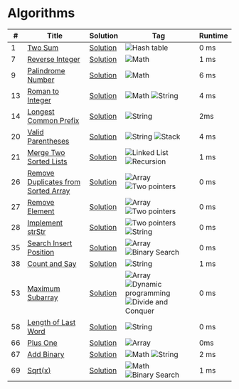 # Algorithms

| #   | Title | Solution | Tag | Runtime |
| --- | ----- | -------- | --- | ------- |
| 1   | [Two Sum](https://leetcode.com/problems/two-sum/) | [Solution](No1_Two_Sum.java) | ![Hash table](https://img.shields.io/badge/-Hash%20table-f9ff8a?style=flat-square) | 0 ms |
| 7   | [Reverse Integer](https://leetcode.com/problems/reverse-integer/) | [Solution](No7_Reverse_Integer.java) | ![Math](https://img.shields.io/badge/-Math-ff9f8a?style=flat-square) | 1 ms |
| 9   | [Palindrome Number](https://leetcode.com/problems/palindrome-number/) | [Solution](No9_Palindrome_Number.java) | ![Math](https://img.shields.io/badge/-Math-ff9f8a?style=flat-square) | 6 ms |
| 13  | [Roman to Integer](https://leetcode.com/problems/roman-to-integer/) | [Solution](No13_Roman_To_Integer.java) | ![Math](https://img.shields.io/badge/-Math-ff9f8a?style=flat-square) ![String](https://img.shields.io/badge/-String-8afffb?style=flat-square) | 4 ms |
| 14  | [Longest Common Prefix](https://leetcode.com/problems/longest-common-prefix/) | [Solution](No14_LongestCommonPrefix.java) | ![String](https://img.shields.io/badge/-String-8afffb?style=flat-square) | 2ms |
| 20  | [Valid Parentheses](https://leetcode.com/problems/valid-parentheses/) | [Solution](No20_Valid_Parenthesis.java) | ![String](https://img.shields.io/badge/-String-8afffb?style=flat-square) ![Stack](https://img.shields.io/badge/-Stack-8aa3ff?style=flat-square) | 4 ms |
| 21  | [Merge Two Sorted Lists](https://leetcode.com/problems/merge-two-sorted-lists/) | [Solution](No21_Merge_Two_Sorted_Lists.java) | ![Linked List](https://img.shields.io/badge/-Linked%20List-d28aff?style=flat-square) ![Recursion](https://img.shields.io/badge/-Recursion-92ff8a?style=flat-square) | 1 ms |
| 26  | [Remove Duplicates from Sorted Array](https://leetcode.com/problems/remove-duplicates-from-sorted-array/) | [Solution](No26_Remove_Duplicates_from_Sorted_array.java) | ![Array](https://img.shields.io/badge/-Array-c9144e?style=flat-square) ![Two pointers](https://img.shields.io/badge/-Two%20pointers-fff157?style=flat-square) | 0 ms |
| 27  | [Remove Element](https://leetcode.com/problems/remove-element/) | [Solution](No27_Remove_Element.java) | ![Array](https://img.shields.io/badge/-Array-c9144e?style=flat-square) ![Two pointers](https://img.shields.io/badge/-Two%20pointers-fff157?style=flat-square) | 0 ms |
| 28  | [Implement strStr](https://leetcode.com/problems/implement-strstr/) | [Solution](No28_Implement_strStr.java) | ![Two pointers](https://img.shields.io/badge/-Two%20pointers-fff157?style=flat-square) ![String](https://img.shields.io/badge/-String-8afffb?style=flat-square) | 0 ms |
| 35  | [Search Insert Position](https://leetcode.com/problems/search-insert-position/) | [Solution](No35_Search_Insert_Position.java) | ![Array](https://img.shields.io/badge/-Array-c9144e?style=flat-square) ![Binary Search](https://img.shields.io/badge/-Binary%20Search-6232a8?style=flat-square) | 0 ms |
| 38  | [Count and Say](https://leetcode.com/problems/count-and-say/) | [Solution](No38_Count_and_Say.java) | ![String](https://img.shields.io/badge/-String-8afffb?style=flat-square) | 1 ms |
| 53  | [Maximum Subarray](https://leetcode.com/problems/maximum-subarray/) | [Solution](No53_Maximum_Subarray.java) | ![Array](https://img.shields.io/badge/-Array-c9144e?style=flat-square) ![Dynamic programming](https://img.shields.io/badge/-Dynamic%20programming-7c876f?style=flat-square) ![Divide and Conquer](https://img.shields.io/badge/-Divide%20and%20Conquer-ffb3fc?style=flat-square) | 0 ms |
| 58  | [Length of Last Word](https://leetcode.com/problems/length-of-last-word/) | [Solution](No58_Length_of_Last_Word.java) | ![String](https://img.shields.io/badge/-String-8afffb?style=flat-square) | 0 ms |
| 66  | [Plus One](https://leetcode.com/problems/plus-one/) | [Solution](No66_Plus_One.java) | ![Array](https://img.shields.io/badge/-Array-c9144e?style=flat-square) | 0ms |
| 67  | [Add Binary](https://leetcode.com/problems/add-binary/) | [Solution](No67_Add_Binary.java) | ![Math](https://img.shields.io/badge/-Math-ff9f8a?style=flat-square) ![String](https://img.shields.io/badge/-String-8afffb?style=flat-square) | 2 ms |
| 69  | [Sqrt(x)](https://leetcode.com/problems/sqrtx/) | [Solution](No69_Sqrt_x) | ![Math](https://img.shields.io/badge/-Math-ff9f8a?style=flat-square) ![Binary Search](https://img.shields.io/badge/-Binary%20Search-6232a8?style=flat-square) | 1 ms |